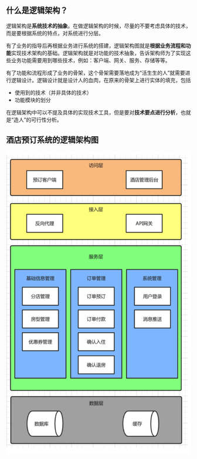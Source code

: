 ## 什么是逻辑架构？

逻辑架构是**系统技术的抽象**。在做逻辑架构的时候，尽量的不要考虑具体的技术，而是要根据系统的特点，对系统进行分层。

有了业务的指导后再根据业务进行系统的搭建，逻辑架构图就是**根据业务流程和功能**实现技术架构的基础。逻辑架构就是对功能的技术抽象，告诉架构师为了实现这些业务功能需要用到哪些技术，例如：客户端、网关、服务、存储等等。

有了功能和流程形成了业务的骨架，这个骨架需要落地成为“活生生的人”就需要进行逻辑设计。逻辑设计就是设计人的血肉，在原来的骨架上进行实体的填充，包括

* 使用到的技术（并非具体的技术）
* 功能模块的划分

在逻辑架构中可以不提及具体的实现技术工具，但是要对**技术要点进行分析**，也就是“造人”的可行性分析。



## 酒店预订系统的逻辑架构图

![image-20210317214919604](2.%E9%80%BB%E8%BE%91%E6%9E%B6%E6%9E%84%E5%9B%BE/image-20210317214919604.png)

